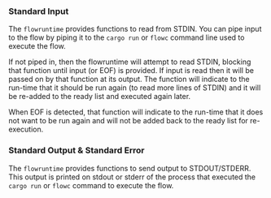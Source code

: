 ### Standard Input
The `flowruntime` provides functions to read from STDIN. You can pipe input to the flow by piping
it to the `cargo run` or `flowc` command line used to execute the flow.

If not piped in, then the flowruntime will attempt to read STDIN, blocking that function until input 
(or EOF) is provided. If input is read then it will be passed on by that function at its output.
The function will indicate to the run-time that it should be run again (to read more lines of STDIN)
and it will be re-added to the ready list and executed again later.

When EOF is detected, that function will indicate to the run-time that it does not want to be run again
and will not be added back to the ready list for re-execution.

### Standard Output & Standard Error
The `flowruntime` provides functions to send output to STDOUT/STDERR. This output is printed on 
stdout or stderr of the process that executed the `cargo run` or `flowc` command to execute the flow.
